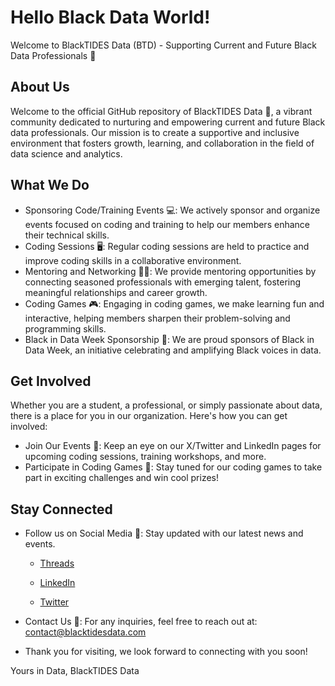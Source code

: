 # Hello Black Data World!

Welcome to BlackTIDES Data (BTD) - Supporting Current and Future Black Data Professionals 🌟

## About Us
Welcome to the official GitHub repository of BlackTIDES Data 🚀, a vibrant community dedicated to nurturing and empowering current and future Black data professionals. Our mission is to create a supportive and inclusive environment that fosters growth, learning, and collaboration in the field of data science and analytics.

## What We Do
- Sponsoring Code/Training Events 💻: We actively sponsor and organize events focused on coding and training to help our members enhance their technical skills.
- Coding Sessions 🖥️: Regular coding sessions are held to practice and improve coding skills in a collaborative environment.
- Mentoring and Networking 🤝🏿: We provide mentoring opportunities by connecting seasoned professionals with emerging talent, fostering meaningful relationships and career growth.
- Coding Games 🎮: Engaging in coding games, we make learning fun and interactive, helping members sharpen their problem-solving and programming skills.
- Black in Data Week Sponsorship 🎉: We are proud sponsors of Black in Data Week, an initiative celebrating and amplifying Black voices in data.

## Get Involved
Whether you are a student, a professional, or simply passionate about data, there is a place for you in our organization. Here's how you can get involved:
- Join Our Events 📅: Keep an eye on our X/Twitter and LinkedIn pages for upcoming coding sessions, training workshops, and more.
- Participate in Coding Games 🧩: Stay tuned for our coding games to take part in exciting challenges and win cool prizes!

## Stay Connected
- Follow us on Social Media 📱: Stay updated with our latest news and events.
  - [Threads](https://www.threads.net/@blacktidesdata)
    
  - [LinkedIn](https://www.linkedin.com/company/69347851/admin/feed/posts/)
  
  - [Twitter](https://twitter.com/BlackTIDES1/status/1725570952358981999) 

 
 


- Contact Us 📧: For any inquiries, feel free to reach out at: contact@blacktidesdata.com

- Thank you for visiting, we look forward to connecting with you soon!

Yours in Data,
BlackTIDES Data



